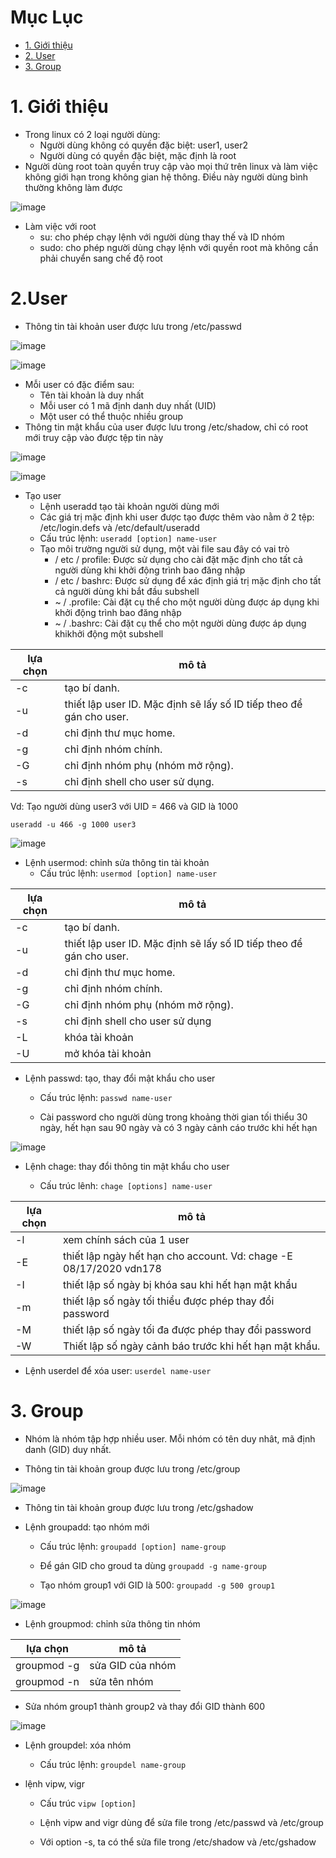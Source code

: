  # Mục Lục
- [1. Giới thiệu](#1)
- [2. User](#2)
- [3. Group](#3)
 
 
 <a name ='1'></a>
# 1. Giới thiệu
- Trong linux có 2 loại người dùng:
  - Người dùng không có quyền đặc biệt: user1, user2
  - Người dùng có quyền đặc biệt, mặc định là root
- Người dùng root toàn quyền truy cập vào mọi thứ trên linux và làm việc không giới hạn trong không gian hệ thông. Điều này người dùng bình thường không làm được  

![image](https://user-images.githubusercontent.com/92305335/139522379-c4afbb38-801b-4da9-a276-84eca7fa32b9.png)

- Làm việc với  root
  - su: cho phép chạy lệnh với người dùng thay thế và ID nhóm
  - sudo: cho phép người dùng chạy lệnh với quyền root mà không cần phải chuyển sang chế độ root


 <a name ='2'></a>
# 2.User
 
- Thông tin tài khoản user được lưu trong /etc/passwd

![image](https://user-images.githubusercontent.com/92305335/139522989-493c3d03-8050-4736-ab3c-c16a13c4f787.png)


![image](https://user-images.githubusercontent.com/92305335/139522931-b6b02bc1-3af5-46e9-bb54-53cb5a25ed55.png)

  - Mỗi user có đặc điểm sau: 
    - Tên tài khoản là duy nhất
    - Mỗi user có 1 mã định danh duy nhất (UID)
    - Một user có thể thuộc nhiều group
- Thông tin mật khẩu của user được lưu trong /etc/shadow, chỉ có root mới truy cập vào được tệp tin này  

![image](https://user-images.githubusercontent.com/92305335/139523074-0c9fe41f-14ec-4bf7-95ef-0e93d77e8fc0.png)

![image](https://user-images.githubusercontent.com/92305335/139523146-3cf10475-b9ba-4002-a283-9d5a2b400018.png)

- Tạo user
  - Lệnh useradd tạo tài khoản người dùng mới
  - Các giá trị mặc định khi user được tạo được thêm vào nằm ở 2 tệp: /etc/login.defs và /etc/default/useradd
  - Cấu trúc lệnh: `useradd [option] name-user`
  - Tạo môi trường người sử dụng, một vài file sau đây có vai trò
    - / etc / profile: Được sử dụng cho cài đặt mặc định cho tất cả người dùng khi khởi động trình bao đăng nhập
    - / etc / bashrc: Được sử dụng để xác định giá trị mặc định cho tất cả người dùng khi bắt đầu subshell
    - ~ / .profile: Cài đặt cụ thể cho một người dùng được áp dụng khi khởi động trình bao đăng nhập
    - ~ / .bashrc: Cài đặt cụ thể cho một người dùng được áp dụng khikhởi động một subshell 


lựa chọn| mô tả 
---|---
-c| tạo bí danh.
-u| thiết lập user ID. Mặc định sẽ lấy số ID tiếp theo để gán cho user.
-d| chỉ định thư mục home.
-g| chỉ định nhóm chính.
-G| chỉ định nhóm phụ (nhóm mở rộng).
-s| chỉ định shell cho user sử dụng.

Vd: Tạo người dùng user3 với UID = 466 và GID là 1000

`useradd -u 466 -g 1000 user3`

![image](https://user-images.githubusercontent.com/92305335/139524053-9f9a980b-b256-4951-b7e1-f081a5c6640f.png)

- Lệnh usermod: chỉnh sửa thông tin tài khoản 
  - Cấu trúc lệnh: `usermod [option] name-user`

lựa chọn |mô tả 
---|---
-c| tạo bí danh.
-u| thiết lập user ID. Mặc định sẽ lấy số ID tiếp theo để gán cho user.
-d| chỉ định thư mục home.
-g| chỉ định nhóm chính.
-G| chỉ định nhóm phụ (nhóm mở rộng).
-s| chỉ định shell cho user sử dụng
-L| khóa tài khoản 
-U| mở khóa tài khoản

- Lệnh passwd: tạo, thay đổi mật khẩu cho user

  - Cấu trúc lệnh: `passwd name-user`

  - Cài password cho người dùng trong khoảng thời gian tối thiểu 30 ngày, hết hạn sau 90 ngày và có 3 ngày cảnh cáo trước khi hết hạn

![image](https://user-images.githubusercontent.com/92305335/139524979-a261ba0a-80e9-4f20-a4b4-a2dc773571d6.png)


- Lệnh chage: thay đổi thông tin mật khẩu cho user

  - Cấu trúc lênh: `chage [options] name-user`

lựa chọn |mô tả
--- | ---
-l | xem chính sách của 1 user
-E| thiết lập ngày hết hạn cho account. Vd: chage -E 08/17/2020 vdn178
-I| thiết lập số ngày bị khóa sau khi hết hạn mật khẩu
-m| thiết lập số ngày tối thiểu được phép thay đổi password
-M| thiết lập số ngày tối đa được phép thay đổi password
-W| Thiết lập số ngày cảnh báo trước khi hết hạn mật khẩu.

- Lệnh userdel để  xóa user: `userdel name-user`

<a name = '3'></a>
# 3. Group

- Nhóm là nhóm tập hợp nhiều user. Mỗi nhóm có tên duy nhât, mã định danh (GID) duy nhất.

- Thông tin tài khoản group được lưu trong /etc/group

![image](https://user-images.githubusercontent.com/92305335/139525244-1e8e8374-c090-4a58-9d7c-60a91679b016.png)

- Thông tin tài khoản group được lưu trong /etc/gshadow

- Lệnh groupadd: tạo nhóm mới  
  - Cấu trúc lệnh: `groupadd [option] name-group`

  - Để gán GID cho groud ta dùng `groupadd -g name-group`	

  - Tạo nhóm group1 với GID là 500: `groupadd -g 500 group1`

![image](https://user-images.githubusercontent.com/92305335/139525755-ccc161d1-4e3a-44e3-b15b-a91e9e7b4b6d.png)

- Lệnh groupmod: chỉnh sửa thông tin nhóm 

lựa chọn| mô tả
---|---
groupmod -g  | sửa GID của nhóm
groupmod -n | sửa tên nhóm 

  - Sửa nhóm group1 thành group2 và thay đổi GID thành 600

![image](https://user-images.githubusercontent.com/92305335/139525903-ca6f9b2d-8267-4793-a9ca-7176fbff9a35.png)


- Lệnh groupdel: xóa nhóm 
  - Cấu trúc lệnh: `groupdel name-group`

- lệnh vipw, vigr
  -  Cấu trúc `vipw [option]`

  -  Lệnh vipw and vigr dùng để sửa file trong /etc/passwd và /etc/group
  -  Với option -s, ta có thể sửa file trong /etc/shadow và /etc/gshadow
